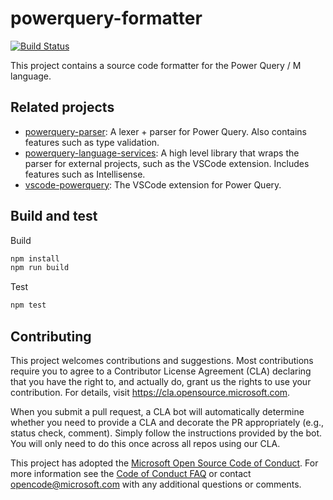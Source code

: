 # powerquery-formatter

[![Build Status](https://dev.azure.com/ms/powerquery-formatter/_apis/build/status/Microsoft.powerquery-formatter?branchName=master)](https://dev.azure.com/ms/powerquery-formatter/_build/latest?definitionId=343&branchName=master)

This project contains a source code formatter for the Power Query / M language.

## Related projects

- [powerquery-parser](https://github.com/microsoft/powerquery-parser): A lexer + parser for Power Query. Also contains features such as type validation.
- [powerquery-language-services](https://github.com/microsoft/powerquery-language-services): A high level library that wraps the parser for external projects, such as the VSCode extension. Includes features such as Intellisense.
- [vscode-powerquery](https://github.com/microsoft/vscode-powerquery): The VSCode extension for Power Query.

## Build and test

Build

```cmd
npm install
npm run build
```

Test

```cmd
npm test
```

## Contributing

This project welcomes contributions and suggestions. Most contributions require you to agree to a
Contributor License Agreement (CLA) declaring that you have the right to, and actually do, grant us
the rights to use your contribution. For details, visit https://cla.opensource.microsoft.com.

When you submit a pull request, a CLA bot will automatically determine whether you need to provide
a CLA and decorate the PR appropriately (e.g., status check, comment). Simply follow the instructions
provided by the bot. You will only need to do this once across all repos using our CLA.

This project has adopted the [Microsoft Open Source Code of Conduct](https://opensource.microsoft.com/codeofconduct/).
For more information see the [Code of Conduct FAQ](https://opensource.microsoft.com/codeofconduct/faq/) or
contact [opencode@microsoft.com](mailto:opencode@microsoft.com) with any additional questions or comments.
